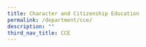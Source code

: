 ```yaml
---
title: Character and Citizenship Education
permalink: /department/cce/
description: ""
third_nav_title: CCE
---
```

